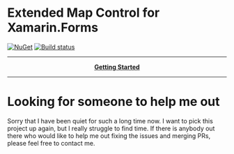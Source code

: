 # Extended Map Control for Xamarin.Forms
[![NuGet](https://badge.fury.io/nu/TK.CustomMap.svg)](https://www.nuget.org/packages/TK.CustomMap/) [![Build status](https://ci.appveyor.com/api/projects/status/g2pv4rckrudbsm2h?svg=true)](https://ci.appveyor.com/project/TorbenK/tk-custommap)
***
<p align="center">
  <a href="http://torbenk.github.io/TK.CustomMap/">
    <b>Getting Started</b>
  </a>
</p>

***
# Looking for someone to help me out
Sorry that I have been quiet for such a long time now. I want to pick this project up again, but I really struggle to find time. If there is anybody out there who would like to help me out fixing the issues and merging PRs, please feel free to contact me. 
